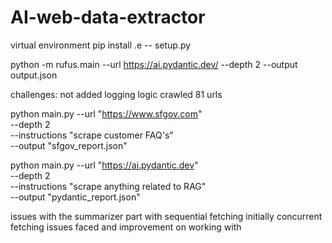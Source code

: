 # AI-web-data-extractor

virtual environment
pip install .e -- setup.py

python -m rufus.main --url https://ai.pydantic.dev/ --depth 2 --output output.json



challenges:
not added logging logic crawled 81 urls

python main.py --url "https://www.sfgov.com" \
               --depth 2 \
               --instructions "scrape customer FAQ's" \
               --output "sfgov_report.json"




python main.py --url "https://ai.pydantic.dev" \
               --depth 2 \
               --instructions "scrape anything related to RAG" \
               --output "pydantic_report.json"

issues with the summarizer part with sequential fetching initially
concurrent fetching
issues faced and improvement on working with 